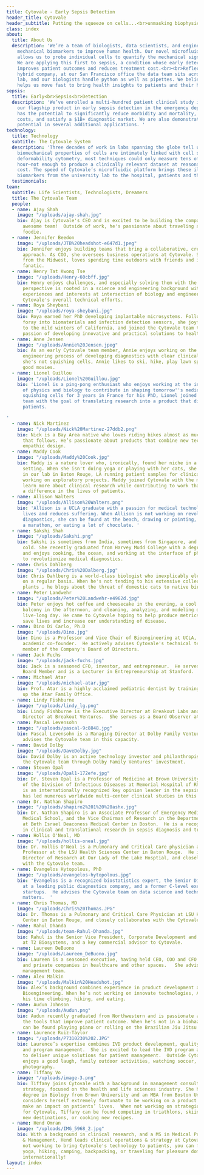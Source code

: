 ```yaml
---
title: Cytovale - Early Sepsis Detection
header_title: Cytovale
header_subtitle: Putting the squeeze on cells...<br>unmasking biophysical markers
class: index
about:
  title: About Us
  description: 'We’re a team of biologists, data scientists, and engineers developing
    mechanical biomarkers to improve human health. Our novel microfluidic platform
    allows us to probe individual cells to quantify the mechanical signatures of disease.
    We are applying this first to sepsis, a condition whose early detection dramatically
    improves patient outcomes and reduces treatment cost.<br><br>Reflecting our technology/biology
    hybrid company, at our San Francisco office the data team sits across from a wet
    lab, and our biologists handle python as well as pipettes. We believe close collaboration
    helps us move fast to bring health insights to patients and their healthcare providers. '
sepsis:
  title: Early<br>Sepsis<br>Detection
  description: 'We’ve enrolled a multi-hundred patient clinical study in support of
    our flagship product in early sepsis detection in the emergency department, which
    has the potential to significantly reduce morbidity and mortality, decrease healthcare
    costs, and satisfy a $1B+ diagnostic market. We are also demonstrating our platform’s
    potential in several additional applications. '
technology:
  title: Technology
  subtitle: The Cytovale System
  description: 'Three decades of work in labs spanning the globe tell us that the
    biomechanical properties of cells are intimately linked with cell state. Until
    deformability cytometry, most techniques could only measure tens of cells per
    hour—not enough to produce a clinically relevant dataset at reasonable time and
    cost. The speed of Cytovale’s microfluidic platform brings these illuminating
    biomarkers from the university lab to the hospital, patients and their caregivers. '
  testimonials: 
team:
  subtitle: Life Scientists, Technologists, Dreamers
  title: The Cytovale Team
  people:
  - name: Ajay Shah
    image: "/uploads/ajay-shah.jpg"
    bio: Ajay is Cytovale's CEO and is excited to be building the company with this
      awesome team!  Outside of work, he's passionate about traveling and is a self-confessed
      foodie.
  - name: Jennifer Beedon
    image: "/uploads/JTB%20headshot-e647d1.jpeg"
    bio: Jennifer enjoys building teams that bring a collaborative, creative and analytical
      approach. As COO, she oversees business operations at Cytovale. She's a transplant
      from the Midwest, loves spending time outdoors with friends and is a proud soccer
      fanatic.
  - name: Henry Tat Kwong Tse
    image: "/uploads/Henry-60cbff.jpg"
    bio: Henry enjoys challenges, and especially solving them with the Cytovale team. Henry's
      perspective is rooted in a science and engineering background with specific
      experiences and interests at intersection of biology and engineering. He leads
      Cytovale's overall technical efforts.
  - name: Roya Sheybani
    image: "/uploads/roya-sheybani.jpg"
    bio: Roya earned her PhD developing implantable microsystems. Following a brief
      foray into biomaterials and infection detection sensors, she joyfully returned
      to the mild winters of California, and joined the Cytovale team to pursue her
      passion of developing innovative and practical solutions to healthcare needs.
  - name: Anne Jensen
    image: "/uploads/Annie%20Jensen.jpeg"
    bio: As an early Cytovale team member, Annie enjoys working on the interdisciplinary
      engineering process of developing diagnostics with clear clinical utility. When
      she's not squishing cells, Annie likes to ski, hike, play lawn sports and watch
      good movies. 
  - name: Lionel Guillou
    image: "/uploads/Lionel%20Guillou.jpg"
    bio: 'Lionel is a ping-pong enthusiast who enjoys working at the intersection
      of physics and biology to contribute in shaping tomorrow''s medicine. After
      squishing cells for 3 years in France for his PhD, Lionel joined the Cytovale
      team with the goal of translating research into a product that directly helps
      patients.

'
  - name: Nick Martinez
    image: "/uploads/Nick%20Martinez-27ddb2.png"
    bio: Nick is a Bay Area native who loves riding bikes almost as much as the meal
      that follows. He’s passionate about products that combine new technology and
      empathic design.
  - name: Maddy Cook
    image: "/uploads/Maddy%20Cook.jpg"
    bio: Maddy is a nature lover who, ironically, found her niche in a laboratory
      setting. When she isn't doing yoga or playing with her cats, she is working
      in our lab in Baton Rouge, LA running patient samples for clinical trials and
      working on exploratory projects. Maddy joined Cytovale with the motivation to
      learn more about clinical research while contributing to work that will make
      a difference in the lives of patients. 
  - name: Allison Walters
    image: "/uploads/Allison%20Walters.png"
    bio: 'Allison is a UCLA graduate with a passion for medical technology that saves
      lives and reduces suffering. When Allison is not working on revolutionary medical
      diagnostics, she can be found at the beach, drawing or painting, training for
      a marathon, or eating a lot of chocolate. '
  - name: Sakshi Shah
    image: "/uploads/Sakshi.png"
    bio: Sakshi is sometimes from India, sometimes from Singapore, and perpetually
      cold. She recently graduated from Harvey Mudd College with a degree in physics
      and enjoys cooking, the ocean, and working at the interface of physics and biology
      to revolutionize medical diagnostics.
  - name: Chris Dahlberg
    image: "/uploads/Chris%20Dalberg.jpg"
    bio: Chris Dahlberg is a world-class biologist who inexplicably electrocutes himself
      on a regular basis. When he's not tending to his extensive collection of carnivorous
      plants , he blogs about the threat of domestic cats to native bird populations.
  - name: Peter Landwehr
    image: "/uploads/Peter%20Landwehr-e4962d.jpg"
    bio: Peter enjoys hot coffee and cheesecake in the evening, a cool drink on the
      balcony in the afternoon, and cleaning, analyzing, and modeling data all the
      live-long day. He came to Cytovale hoping to help produce metrics that will
      save lives and increase our understanding of disease.
  - name: Dino Di Carlo, Ph.D
    image: "/uploads/Dino.jpg"
    bio: Dino is a Professor and Vice Chair of Bioengineering at UCLA, and Cytovale's
      academic co-founder.  He actively advises Cytovale's technical team and is a
      member of the Company's Board of Directors.
  - name: Jack Fuchs
    image: "/uploads/jack-fuchs.jpg"
    bio: Jack is a seasoned CFO, investor, and entrepreneur.  He serves as a Cytovale
      Board Member and is a Lecturer in Entrepreneurship at Stanford.
  - name: Michael Atar
    image: "/uploads/michael-atar.jpg"
    bio: Prof. Atar is a highly acclaimed pediatric dentist by training, and heads
      up the Atar Family Office.
  - name: Lindy Fishburne
    image: "/uploads/lindy_lg.png"
    bio: Lindy Fishburne is the Executive Director at Breakout Labs and the Managing
      Director at Breakout Ventures.  She serves as a Board Observer at Cytovale.
  - name: Pascal Levensohn
    image: "/uploads/pascal-9c8848.jpg"
    bio: Pascal Levensohn is a Managing Director at Dolby Family Ventures, and closely
      advises the Cytovale team in this capacity.
  - name: David Dolby
    image: "/uploads/DaveDolby.jpg"
    bio: David Dolby is an active technology investor and philanthropist, and supports
      the Cytovale team through Dolby Family Ventures' investment.
  - name: Steven Opal
    image: "/uploads/Opal1-172efe.jpg"
    bio: Dr. Steven Opal is a Professor of Medicine at Brown University and Chief
      of the Division of Infectious Diseases at Memorial Hospital of Rhode Island.  He
      is an internationally recognized key opinion leader in the sepsis field and
      has led numerous worldwide multi-center clinical studies in this space.
  - name: Dr. Nathan Shapiro
    image: "/uploads/shapiro2%201%20%20ashx.jpg"
    bio: Dr. Nathan Shapiro is an Associate Professor of Emergency Medicine at Harvard
      Medical School, and the Vice Chairman of Research in the Department of Medicine
      at Beth Israel Deaconess Medical Center in Boston.  He is a recognized leader
      in clinical and translational research in sepsis diagnosis and treatment.
  - name: Hollis O'Neal, MD
    image: "/uploads/hollis-oneal.jpg"
    bio: Dr. Hollis O'Neal is a Pulmonary and Critical Care physician and an Assistant
      Professor at the LSU Health Sciences Center in Baton Rouge.  He is the Medical
      Director of Research at Our Lady of the Lake Hosptial, and closely collaborates
      with the Cytovale team.
  - name: Evangelos Hytopolous, PhD
    image: "/uploads/evangelos-hytopolous.jpg"
    bio: 'Evangelos is a recognized biostatistics expert, the Senior Director of Biostatistics
      at a leading public diagnostics company, and a former C-level executive at multiple
      startups.  He advises the Cytovale team on data science and technology development
      matters.  '
  - name: Chris Thomas, MD
    image: "/uploads/Chris%20Thomas.JPG"
    bio: Dr. Thomas is a Pulmonary and Critical Care Physician at LSU Health Sciences
      Center in Baton Rouge, and closely collaborates with the Cytovale team.
  - name: Rahul Dhanda
    image: "/uploads/team-Rahul-Dhanda.jpg"
    bio: Rahul is the Senior Vice President, Corporate Development and Marketing,
      at T2 Biosystems, and a key commercial advisor to Cytovale.
  - name: Laureen DeBuono
    image: "/uploads/Laureen_DeBuono.jpg"
    bio: Laureen is a seasoned executive, having held CEO, COO and CFO roles in public
      and private companies in healthcare and other spaces.   She advises Cytovale's
      management team.
  - name: Alex Malkin
    image: "/uploads/Malkin%20Headshot.jpg"
    bio: Alex’s background combines experience in product development and a PhD in
      Bioengineering. When he’s not working on innovate technologies, Alex spends
      his time climbing, hiking, and eating.
  - name: Audun Johnson
    image: "/uploads/Audun.png"
    bio: Audun recently graduated from Northwestern and is passionate about building
      the tools that improve patient outcome. When he's not in a biohazard zone, he
      can be found playing piano or rolling on the Brazilian Jiu Jitsu mats
  - name: Laurence Ruiz-Taylor
    image: "/uploads/P7310230%202.JPG"
    bio: Laurence’s expertise combines IVD product development, quality implementation,
      and program management.  She is excited to lead the IVD program at Cytovale
      to deliver unique solutions for patient management.  Outside Cytovale, Laurence
      enjoys a good laugh, family outdoor activities, watching soccer, cooking, and
      photography.
  - name: Tiffany Vo
    image: "/uploads/image-3.png"
    bio: Tiffany joins Cytovale with a background in management consulting and business
      strategy, focused on the health and life sciences industry. She holds a Bachelor’s
      degree in Biology from Brown University and an MBA from Boston University. Tiffany
      considers herself extremely fortunate to be working on a product that can help
      make an impact on patients’ lives.  When not working on strategic initiatives
      for Cytovale, Tiffany can be found competing in triathlons, skiing, exploring
      new destinations, or cooking new recipes.
  - name: Hend Omran
    image: "/uploads/IMG_5968_2.jpg"
    bio: With a background in clinical research, and a MS in Medical Product Development
      & Management, Hend leads clinical operations & strategy at Cytovale. When she's
      not working to bring Cytovale's technology to patients, you can find Hend doing
      yoga, hiking, camping, backpacking, or traveling for pleasure domestically and
      internationally!
layout: index
---
```


